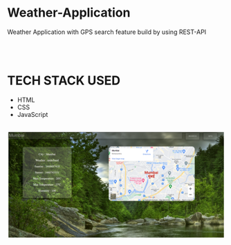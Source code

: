 # Weather-Application
Weather Application with GPS search feature build by using REST-API

<br>
<br>
<h1>TECH STACK USED</h1>

<ul>
<li>HTML</li>
<li>CSS</li>
<li>JavaScript</li>
</ul>

<br>
<img src = "images/img.png.png">

